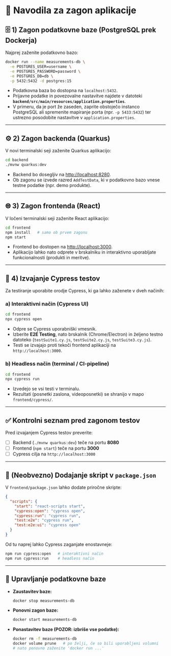 # 🚀 Navodila za zagon aplikacije

## 🗄️ 1) Zagon podatkovne baze (PostgreSQL prek Dockerja)

Najprej zaženite podatkovno bazo:

```bash
docker run --name measurements-db \
  -e POSTGRES_USER=username \
  -e POSTGRES_PASSWORD=password \
  -e POSTGRES_DB=db \
  -p 5432:5432 -d postgres:15
```

- Podatkovna baza bo dostopna na `localhost:5432`.
- Prijavne podatke in povezovalne nastavitve najdete v datoteki **`backend/src/main/resources/application.properties`**.
- V primeru, da je port že zaseden, zaprite obstoječo instanco PostgreSQL ali spremenite mapiranje porta (npr. `-p 5433:5432`) ter ustrezno posodobite nastavitve v `application.properties`.

---

## ⚙️ 2) Zagon backenda (Quarkus)

V novi terminalski seji zaženite Quarkus aplikacijo:

```bash
cd backend
./mvnw quarkus:dev
```

- Backend bo dosegljiv na [http://localhost:8280](http://localhost:8280).
- Ob zagonu se izvede razred `AddTestData`, ki v podatkovno bazo vnese testne podatke (npr. demo produkte).

---

## 🌐 3) Zagon frontenda (React)

V ločeni terminalski seji zaženite React aplikacijo:

```bash
cd frontend
npm install   # samo ob prvem zagonu
npm start
```

- Frontend bo dostopen na [http://localhost:3000](http://localhost:3000).
- Aplikacijo lahko nato odprete v brskalniku in interaktivno uporabljate funkcionalnosti (produkti in meritve).

---

## 🧪 4) Izvajanje Cypress testov

Za testiranje uporabite orodje Cypress, ki ga lahko zaženete v dveh načinih:

### a) Interaktivni način (Cypress UI)

```bash
cd frontend
npx cypress open
```

- Odpre se Cypress uporabniški vmesnik.
- Izberite **E2E Testing**, nato brskalnik (Chrome/Electron) in željeno testno datoteko (`testSuite1.cy.js`, `testSuite2.cy.js`, `testSuite3.cy.js`).
- Testi se izvajajo proti tekoči frontend aplikaciji na `http://localhost:3000`.

### b) Headless način (terminal / CI-pipeline)

```bash
cd frontend
npx cypress run
```

- Izvedejo se vsi testi v terminalu.
- Rezultati (posnetki zaslona, videoposnetki) se shranijo v mapo `frontend/cypress/`.

---

## ✅ Kontrolni seznam pred zagonom testov

Pred izvajanjem Cypress testov preverite:

- [ ] Backend (`./mvnw quarkus:dev`) teče na portu **8080**
- [ ] Frontend (`npm start`) teče na portu **3000**
- [ ] Cypress cilja na `http://localhost:3000`

---

## 🧰 (Neobvezno) Dodajanje skript v `package.json`

V `frontend/package.json` lahko dodate priročne skripte:

```json
{
  "scripts": {
    "start": "react-scripts start",
    "cypress:open": "cypress open",
    "cypress:run": "cypress run",
    "test:e2e": "cypress run",
    "test:e2e:ui": "cypress open"
  }
}
```

Od tu naprej lahko Cypress zaganjate enostavneje:

```bash
npm run cypress:open   # interaktivni način
npm run cypress:run    # headless način
```

---

## 🔁 Upravljanje podatkovne baze

- **Zaustavitev baze:**
  ```bash
  docker stop measurements-db
  ```

- **Ponovni zagon baze:**
  ```bash
  docker start measurements-db
  ```

- **Ponastavitev baze (POZOR: izbriše vse podatke):**
  ```bash
  docker rm -f measurements-db
  docker volume prune   # po želji, če so bili uporabljeni volumni
  # nato ponovno zaženite 'docker run ...'
  ```
